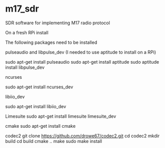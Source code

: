 # m17_sdr
SDR software for implementing M17 radio protocol

On a fresh RPi install

The following packages need to be installed

pulseaudio and libpulse_dev (I needed to use aptitude to install on a RPi)

sudo apt-get install pulseaudio
sudo apt-get install aptitude
sudo aptitude install libpulse_dev

ncurses

sudo apt-get install ncurses_dev

libiio_dev

sudo apt-get install libiio_dev

Limesuite
sudo apt-get install limesuite limesuite_dev

cmake
sudo apt-get install cmake

codec2
git clone https://github.com/drowe67/codec2.git
cd codec2
mkdir build
cd build
cmake ..
make
sudo make install

